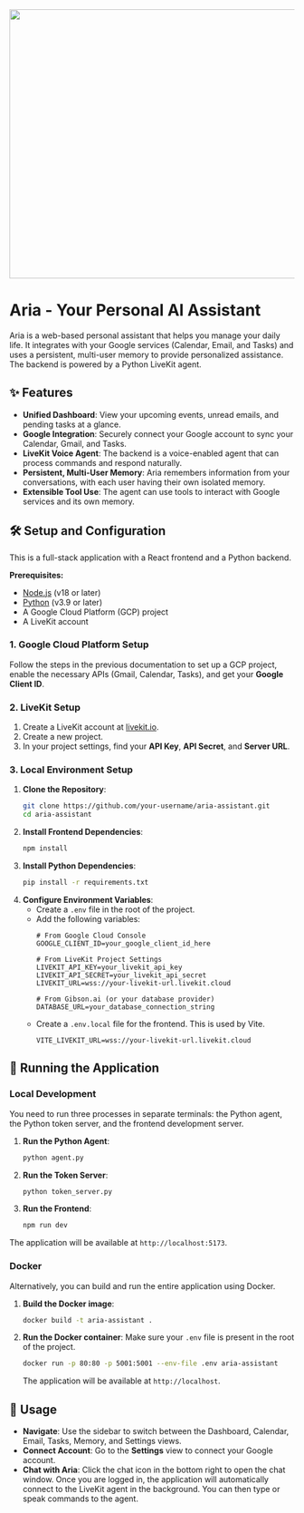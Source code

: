 <div align="center">
<img width="1200" height="475" alt="GHBanner" src="https://github.com/user-attachments/assets/0aa67016-6eaf-458a-adb2-6e31a0763ed6" />
</div>

# Aria - Your Personal AI Assistant

Aria is a web-based personal assistant that helps you manage your daily life. It integrates with your Google services (Calendar, Email, and Tasks) and uses a persistent, multi-user memory to provide personalized assistance. The backend is powered by a Python LiveKit agent.

## ✨ Features

*   **Unified Dashboard**: View your upcoming events, unread emails, and pending tasks at a glance.
*   **Google Integration**: Securely connect your Google account to sync your Calendar, Gmail, and Tasks.
*   **LiveKit Voice Agent**: The backend is a voice-enabled agent that can process commands and respond naturally.
*   **Persistent, Multi-User Memory**: Aria remembers information from your conversations, with each user having their own isolated memory.
*   **Extensible Tool Use**: The agent can use tools to interact with Google services and its own memory.

## 🛠️ Setup and Configuration

This is a full-stack application with a React frontend and a Python backend.

**Prerequisites:**
*   [Node.js](https://nodejs.org/) (v18 or later)
*   [Python](https://www.python.org/) (v3.9 or later)
*   A Google Cloud Platform (GCP) project
*   A LiveKit account

### 1. Google Cloud Platform Setup

Follow the steps in the previous documentation to set up a GCP project, enable the necessary APIs (Gmail, Calendar, Tasks), and get your **Google Client ID**.

### 2. LiveKit Setup

1.  Create a LiveKit account at [livekit.io](https://livekit.io/).
2.  Create a new project.
3.  In your project settings, find your **API Key**, **API Secret**, and **Server URL**.

### 3. Local Environment Setup

1.  **Clone the Repository**:
    ```bash
    git clone https://github.com/your-username/aria-assistant.git
    cd aria-assistant
    ```
2.  **Install Frontend Dependencies**:
    ```bash
    npm install
    ```
3.  **Install Python Dependencies**:
    ```bash
    pip install -r requirements.txt
    ```
4.  **Configure Environment Variables**:
    *   Create a `.env` file in the root of the project.
    *   Add the following variables:
        ```
        # From Google Cloud Console
        GOOGLE_CLIENT_ID=your_google_client_id_here

        # From LiveKit Project Settings
        LIVEKIT_API_KEY=your_livekit_api_key
        LIVEKIT_API_SECRET=your_livekit_api_secret
        LIVEKIT_URL=wss://your-livekit-url.livekit.cloud

        # From Gibson.ai (or your database provider)
        DATABASE_URL=your_database_connection_string
        ```
    *   Create a `.env.local` file for the frontend. This is used by Vite.
        ```
        VITE_LIVEKIT_URL=wss://your-livekit-url.livekit.cloud
        ```

## 🚀 Running the Application

### Local Development

You need to run three processes in separate terminals: the Python agent, the Python token server, and the frontend development server.

1.  **Run the Python Agent**:
    ```bash
    python agent.py
    ```
2.  **Run the Token Server**:
    ```bash
    python token_server.py
    ```
3.  **Run the Frontend**:
    ```bash
    npm run dev
    ```

The application will be available at `http://localhost:5173`.

### Docker

Alternatively, you can build and run the entire application using Docker.

1.  **Build the Docker image**:
    ```bash
    docker build -t aria-assistant .
    ```
2.  **Run the Docker container**:
    Make sure your `.env` file is present in the root of the project.
    ```bash
    docker run -p 80:80 -p 5001:5001 --env-file .env aria-assistant
    ```
    The application will be available at `http://localhost`.

## 🎤 Usage

*   **Navigate**: Use the sidebar to switch between the Dashboard, Calendar, Email, Tasks, Memory, and Settings views.
*   **Connect Account**: Go to the **Settings** view to connect your Google account.
*   **Chat with Aria**: Click the chat icon in the bottom right to open the chat window. Once you are logged in, the application will automatically connect to the LiveKit agent in the background. You can then type or speak commands to the agent.
